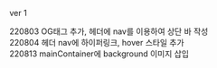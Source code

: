 ver 1

220803 OG태그 추가, 헤더에 nav를 이용하여 상단 바 작성<br>
220804 헤더 nav에 하이퍼링크, hover 스타일 추가<br>
220813 mainContainer에 background 이미지 삽입
